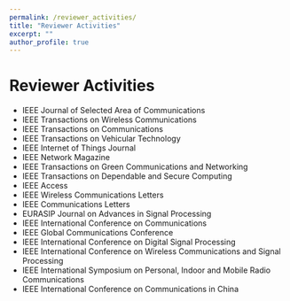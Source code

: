 ```yaml
---
permalink: /reviewer_activities/
title: "Reviewer Activities"
excerpt: ""
author_profile: true
---
```


# Reviewer Activities
- IEEE Journal of Selected Area of Communications
- IEEE Transactions on Wireless Communications
- IEEE Transactions on Communications
- IEEE Transactions on Vehicular Technology
- IEEE Internet of Things Journal
- IEEE Network Magazine
- IEEE Transactions on Green Communications and Networking
- IEEE Transactions on Dependable and Secure Computing
- IEEE Access
- IEEE Wireless Communications Letters
- IEEE Communications Letters
- EURASIP Journal on Advances in Signal Processing
- IEEE International Conference on Communications
- IEEE Global Communications Conference
- IEEE International Conference on Digital Signal Processing
- IEEE International Conference on Wireless Communications and Signal Processing
- IEEE International Symposium on Personal, Indoor and Mobile Radio Communications
- IEEE International Conference on Communications in China
